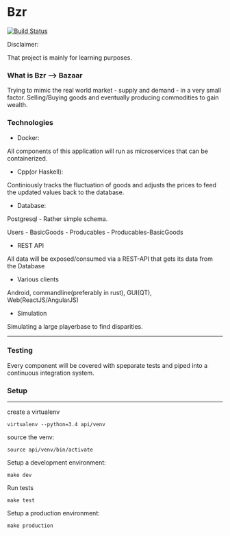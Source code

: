 # Bzr 

[![Build Status](https://travis-ci.org/jschmid1/bzr.svg?branch=master)](https://travis-ci.org/jschmid1/bzr)

Disclaimer: 

That project is mainly for learning purposes.


### What is Bzr --> Bazaar

Trying to mimic the real world market - supply and demand -  in a very small factor.
Selling/Buying goods and eventually producing commodities to gain wealth.

### Technologies

- Docker:

All components of this application will run as microservices that can be containerized.

- Cpp(or Haskell):

Continiously tracks the fluctuation of goods and adjusts the prices to feed the updated values back to the database.

- Database:

Postgresql - Rather simple schema.

Users - BasicGoods - Producables - Producables-BasicGoods

- REST API

All data will be exposed/consumed via a REST-API that gets its data from the Database

- Various clients

Android, commandline(preferably in rust), GUI(QT), Web(ReactJS/AngularJS)

- Simulation

Simulating a large playerbase to find disparities.


------------

### Testing

Every component will be covered with speparate tests and piped into a continuous integration system.



### Setup

-----------

create a virtualenv

`virtualenv --python=3.4 api/venv`

source the venv:

`source api/venv/bin/activate`

Setup a development environment:

`make dev`

Run tests

`make test`

Setup a production environment:

`make production`
